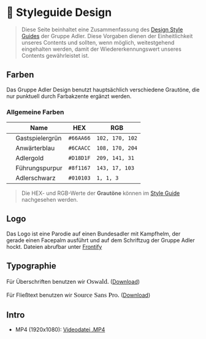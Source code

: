 # :rainbow: Styleguide Design

> Diese Seite beinhaltet eine Zusammenfassung des [Design Style Guides](https://app.frontify.com/d/TGzpvq9Hw4EM/gruppe-adler-style-guide) der Gruppe Adler. Diese Vorgaben dienen der Einheitlichkeit unseres Contents und sollten, wenn möglich, weitestgehend eingehalten werden, damit der Wiedererkennungswert unseres Contents gewährleistet ist.


## Farben
Das Gruppe Adler Design benutzt hauptsächlich verschiedene Grautöne, die nur punktuell durch Farbakzente ergänzt werden.

<style>
    .color-blob {
        width: 1em;
        height: 1em;
        background-color: currentColor;
        border-radius: 1em;
    }
</style>

### Allgemeine Farben

| | Name | HEX | RGB |
| --- | ---- | --- | --- |
| <span class="color-blob" style="color: #66AA66"></span> | Gastspielergrün | `#66AA66` | `102, 170, 102` |
| <span class="color-blob" style="color: #6CAACC"></span> | Anwärterblau | `#6CAACC` | `108, 170, 204` |
| <span class="color-blob" style="color: #D18D1F"></span> | Adlergold | `#D18D1F` | `209, 141, 31` |
| <span class="color-blob" style="color: #8f1167"></span> | Führungspurpur | `#8f1167` | `143, 17, 103` |
| <span class="color-blob" style="color: #010103"></span> | Adlerschwarz | `#010103` | `1, 1, 3` |

> Die HEX- und RGB-Werte der **Grautöne** können im [Style Guide](https://app.frontify.com/d/TGzpvq9Hw4EM/gruppe-adler-style-guide#/farben) nachgesehen werden.


## Logo
Das Logo ist eine Parodie auf einen Bundesadler mit Kampfhelm, der gerade einen Facepalm ausführt und auf dem Schriftzug der Gruppe Adler hockt.
Dateien abrufbar unter [Frontify](https://company-89075.frontify.com/d/TGzpvq9Hw4EM/gruppe-adler-style-guide)

## Typographie
Für Überschriften benutzen wir <span style="font-family:Oswald; font-size:1.25em">Oswald.</span> ([Download](https://fonts.google.com/specimen/Oswald))  
  
Für Fließtext benutzen wir <span style="font-family:Source Sans Pro; font-size:1.25em">Source Sans Pro.</span> ([Download](https://fonts.google.com/specimen/Source+Sans+Pro))  

<style>
    @import url('https://fonts.googleapis.com/css2?family=Oswald&family=Source+Sans+Pro&display=swap');
</style>

## Intro
* MP4 (1920x1080): [Videodatei .MP4](https://cdn.gruppe-adler.de/content/Intro_GruppeAdler_FullHD_2017.mp4)

